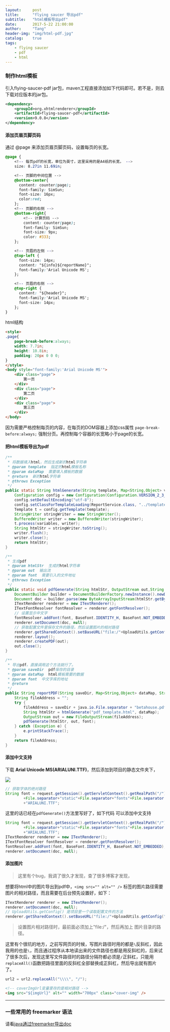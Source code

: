 ```yaml
---
layout:     post
title:      "flying saucer 导出pdf"
subtitle:   "html模板导出pdf"
date:       2017-5-22 21:00:00
author:     "Tang"
header-img: "img/html-pdf.jpg"
catalog:    true
tags:
    - flying saucer
    - pdf
    - html
---
```


### 制作html模板

引入flying-saucer-pdf jar包，maven工程直接添加如下代码即可。若不是，则去下载对应版本的jar包。

```xml
<dependency>  
    <groupId>org.xhtmlrenderer</groupId>  
    <artifactId>flying-saucer-pdf</artifactId>  
    <version>9.0.8</version>  
</dependency>  
```

#### 添加页眉页脚页码

通过 @page 来添加页眉页脚页码，设置每页的长宽。

```css
@page {
    <!-- 每页pdf的长宽，单位为英寸，这里采用的是A4纸的长宽， -->
    size: 8.27in 11.69in;

    <!-- 页脚的中间位置 -->
    @bottom-center{  
      content: counter(page);
      font-family: SimSun;
      font-size: 16px;
      color:red;
    };
    <!-- 页脚的右侧 -->
    @bottom-right{
        <!-- 计算页码 -->
        content: counter(page);
        font-family: SimSun;
        font-size: 9px;
        color: #333;
    };

    <!-- 页眉的左侧 -->
    @top-left {
      font-size: 14px;
      content: "${info}${reportName}";
      font-family:'Arial Unicode MS';
    };

    <!-- 页眉的右侧 -->
    @top-right {
      content: "${header}";
      font-family:'Arial Unicode MS';
      font-size: 14px;
    };
}    
```

html结构

```html
<style>
.page{
    page-break-before:always;
    width: 7.7in;
    height: 10.8in;
    padding: 20px 0 0 0;
}
</style>
<body style="font-family:'Arial Unicode MS'">
    <div class="page">
        第一页
    </div>
    <div class="page">
        第二页
    </div>
    <div class="page">
        第三页
    </div>
</body>
```

因为需要严格控制每页的内容，在每页的DOM容器上添加css属性 `page-break-before:always;` 强制分页。再控制每个容器的长宽略小于page的长宽。

#### 把html模板导出为pdf

```java
/**
 * 将数据填入html，然后生成新的html字符串
 * @param template  指定的html模板名称
 * @param dataMap  需要填入模板的数据
 * @return  新的html字符串
 * @throws Exception
 */
public static String htmlGenerate(String template, Map<String,Object> variables) throws Exception{     
    Configuration config = new Configuration(Configuration.VERSION_2_3_23);
    config.setDefaultEncoding("utf-8");
    config.setClassForTemplateLoading(ReportService.class, "../template");
    Template t = config.getTemplate(template);
    StringWriter stringWriter = new StringWriter();
    BufferedWriter writer = new BufferedWriter(stringWriter);
    t.process(variables, writer);
    String htmlStr = stringWriter.toString();
    writer.flush();
    writer.close();
    return htmlStr;
}

/**
 * 生成pdf
 * @param htmlStr  生成的html字符串
 * @param out  输出流
 * @param font  需要引入的文件地址
 * @throws Exception
 */
public static void pdfGenerate(String htmlStr, OutputStream out,String font) throws Exception {     
    DocumentBuilder builder = DocumentBuilderFactory.newInstance().newDocumentBuilder();
    Document doc = builder.parse(new ByteArrayInputStream(htmlStr.getBytes()));
    ITextRenderer renderer = new ITextRenderer();
    ITextFontResolver fontResolver = renderer.getFontResolver();
    // 设置显示中文字
    fontResolver.addFont(font, BaseFont.IDENTITY_H, BaseFont.NOT_EMBEDDED);
    renderer.setDocument(doc, null);
    // 获取配置文件里保存文件的路径，然后设置图片的相对路径
    renderer.getSharedContext().setBaseURL("file:/"+UploadUtils.getConfig("FILE_REPOSITORY")+"/");
    renderer.layout();
    renderer.createPDF(out);
    out.close();
}

/**
 * 导出pdf。直接调用这个方法就行了。
 * @param saveDir  pdf保存的目录
 * @param dataMap  html模板需要的数据
 * @param font  中文字库的地址
 * @return
 */
public String reportPDF(String saveDir, Map<String,Object> dataMap, String font){
    String fileAddress = "";
    try {
        fileAddress = saveDir + java.io.File.separator + "betahouse.pdf";
        String htmlStr = htmlGenerate("pdf_template.html", dataMap);
        OutputStream out = new FileOutputStream(fileAddress);
        pdfGenerate(htmlStr, out, font);
    } catch (Exception e) {
        e.printStackTrace();
    }
    return fileAddress;
}
```

#### 添加中文支持

下载 **Arial Unicode MS(ARIALUNI.TTF)**，然后添加到项目的静态文件夹下，

![](../../../../img/html-pdf/1.png)

```java
// 获取字体的绝对路径
String font = request.getSession().getServletContext().getRealPath("/")
        +File.separator+"static"+File.separator+"fonts"+File.separator
        +"ARIALUNI.TTF";
```

这里的话已经在`pdfGenerate()`方法里写好了，如下代码 可以添加中文支持

```java
String font = request.getSession().getServletContext().getRealPath("/")
        +File.separator+"static"+File.separator+"fonts"+File.separator
        +"ARIALUNI.TTF";
ITextRenderer renderer = new ITextRenderer();
ITextFontResolver fontResolver = renderer.getFontResolver();
fontResolver.addFont(font, BaseFont.IDENTITY_H, BaseFont.NOT_EMBEDDED);
renderer.setDocument(doc, null);
```

#### 添加图片

> 这里有个bug，我调了很久才发现，查了很多博客才发现，

想要将html中的图片导出到pdf中，`<img src="" alt="" />` 标签的图片路径需要图片的相对路径，而且需要在后台预先设置好，如下：

```java
ITextRenderer renderer = new ITextRenderer();
renderer.setDocument(doc, null);
// UploadUtils.getConfig() 是项目里一个读取配置文件的方法
renderer.getSharedContext().setBaseURL("file:/"+UploadUtils.getConfig("FILE_REPOSITORY")+"/");
```

> 设置图片相对路径时，最前面必须加上"file:/"，然后再加上 图片目录的路径。

这里有个很坑的地方，之前写网页的时候，写图片路径时用的都是`\`反斜杠，因此我用的也是`\`，而且通过程序从本地读出来的文件路径也都是用反斜杠的，后来试了很多次后，发现这里写文件路径时的路径分隔符都必须是`/`正斜杠，只能用 `replaceAll()`函数把路径里面的反斜杠全部替换成正斜杠，然后导出就有图片了。

```java
url2 = url2.replaceAll("\\\\", "/");
```

```html
<!-- coverImgUrl变量里存的是相对路径 -->
<img src="${imgUrl}" alt="" width="700px" class="cover-img" />
```

---

### 一些常用的 freemarker 语法

请看[java通过freemarker导出doc](http://zhizhi.tangliangdong.me/2017/05/22/java-report-word/)





